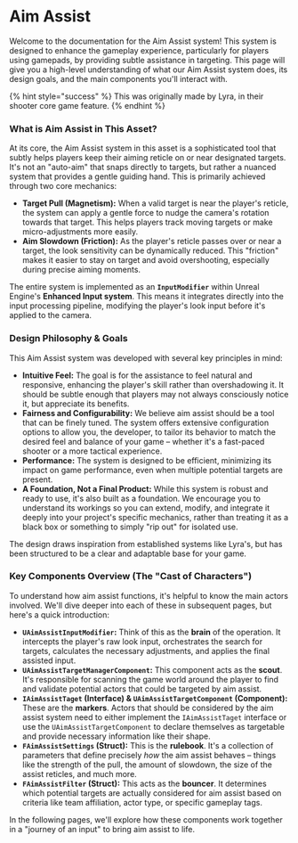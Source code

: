 # Aim Assist

Welcome to the documentation for the Aim Assist system! This system is designed to enhance the gameplay experience, particularly for players using gamepads, by providing subtle assistance in targeting. This page will give you a high-level understanding of what our Aim Assist system does, its design goals, and the main components you'll interact with.

{% hint style="success" %}
This was originally made by Lyra, in their shooter core game feature.
{% endhint %}

### What is Aim Assist in This Asset?

At its core, the Aim Assist system in this asset is a sophisticated tool that subtly helps players keep their aiming reticle on or near designated targets. It's not an "auto-aim" that snaps directly to targets, but rather a nuanced system that provides a gentle guiding hand. This is primarily achieved through two core mechanics:

* **Target Pull (Magnetism):** When a valid target is near the player's reticle, the system can apply a gentle force to nudge the camera's rotation towards that target. This helps players track moving targets or make micro-adjustments more easily.
* **Aim Slowdown (Friction):** As the player's reticle passes over or near a target, the look sensitivity can be dynamically reduced. This "friction" makes it easier to stay on target and avoid overshooting, especially during precise aiming moments.

The entire system is implemented as an **`InputModifier`** within Unreal Engine's **Enhanced Input system**. This means it integrates directly into the input processing pipeline, modifying the player's look input before it's applied to the camera.

### Design Philosophy & Goals

This Aim Assist system was developed with several key principles in mind:

* **Intuitive Feel:** The goal is for the assistance to feel natural and responsive, enhancing the player's skill rather than overshadowing it. It should be subtle enough that players may not always consciously notice it, but appreciate its benefits.
* **Fairness and Configurability:** We believe aim assist should be a tool that can be finely tuned. The system offers extensive configuration options to allow you, the developer, to tailor its behavior to match the desired feel and balance of your game – whether it's a fast-paced shooter or a more tactical experience.
* **Performance:** The system is designed to be efficient, minimizing its impact on game performance, even when multiple potential targets are present.
* **A Foundation, Not a Final Product:** While this system is robust and ready to use, it's also built as a foundation. We encourage you to understand its workings so you can extend, modify, and integrate it deeply into your project's specific mechanics, rather than treating it as a black box or something to simply "rip out" for isolated use.

The design draws inspiration from established systems like Lyra's, but has been structured to be a clear and adaptable base for your game.

### Key Components Overview (The "Cast of Characters")

To understand how aim assist functions, it's helpful to know the main actors involved. We'll dive deeper into each of these in subsequent pages, but here's a quick introduction:

* **`UAimAssistInputModifier`:** Think of this as the **brain** of the operation. It intercepts the player's raw look input, orchestrates the search for targets, calculates the necessary adjustments, and applies the final assisted input.
* **`UAimAssistTargetManagerComponent`:** This component acts as the **scout**. It's responsible for scanning the game world around the player to find and validate potential actors that could be targeted by aim assist.
* **`IAimAssistTaget` (Interface) & `UAimAssistTargetComponent` (Component):** These are the **markers**. Actors that should be considered by the aim assist system need to either implement the `IAimAssistTaget` interface or use the `UAimAssistTargetComponent` to declare themselves as targetable and provide necessary information like their shape.
* **`FAimAssistSettings` (Struct):** This is the **rulebook**. It's a collection of parameters that define precisely _how_ the aim assist behaves – things like the strength of the pull, the amount of slowdown, the size of the assist reticles, and much more.
* **`FAimAssistFilter` (Struct):** This acts as the **bouncer**. It determines which potential targets are actually considered for aim assist based on criteria like team affiliation, actor type, or specific gameplay tags.

In the following pages, we'll explore how these components work together in a "journey of an input" to bring aim assist to life.
